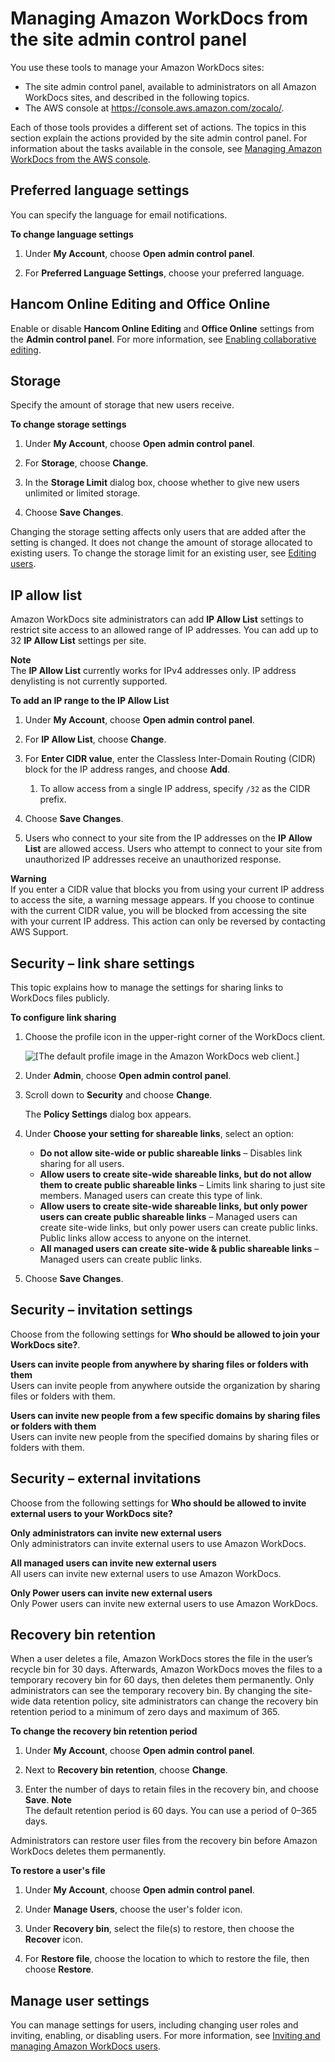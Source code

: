 # Managing Amazon WorkDocs from the site admin control panel<a name="manage-sites"></a>

You use these tools to manage your Amazon WorkDocs sites:
+ The site admin control panel, available to administrators on all Amazon WorkDocs sites, and described in the following topics\.
+ The AWS console at [https://console\.aws\.amazon\.com/zocalo/](https://console.aws.amazon.com/zocalo/)\.

Each of those tools provides a different set of actions\. The topics in this section explain the actions provided by the site admin control panel\. For information about the tasks available in the console, see [Managing Amazon WorkDocs from the AWS console](console-administration.md)\.

## Preferred language settings<a name="language-settings"></a>

You can specify the language for email notifications\.

**To change language settings**

1. Under **My Account**, choose **Open admin control panel**\.

1. For **Preferred Language Settings**, choose your preferred language\.

## Hancom Online Editing and Office Online<a name="online-editing"></a>

Enable or disable **Hancom Online Editing** and **Office Online** settings from the **Admin control panel**\. For more information, see [Enabling collaborative editing](collab-editing.md)\.

## Storage<a name="storage-limits"></a>

Specify the amount of storage that new users receive\.

**To change storage settings**

1. Under **My Account**, choose **Open admin control panel**\.

1. For **Storage**, choose **Change**\.

1. In the **Storage Limit** dialog box, choose whether to give new users unlimited or limited storage\.

1. Choose **Save Changes**\.

Changing the storage setting affects only users that are added after the setting is changed\. It does not change the amount of storage allocated to existing users\. To change the storage limit for an existing user, see [Editing users](edit_user.md)\.

## IP allow list<a name="ipfiltering"></a>

Amazon WorkDocs site administrators can add **IP Allow List** settings to restrict site access to an allowed range of IP addresses\. You can add up to 32 **IP Allow List** settings per site\.

**Note**  
The **IP Allow List** currently works for IPv4 addresses only\. IP address denylisting is not currently supported\.

**To add an IP range to the **IP Allow List****

1. Under **My Account**, choose **Open admin control panel**\.

1. For **IP Allow List**, choose **Change**\.

1. For **Enter CIDR value**, enter the Classless Inter\-Domain Routing \(CIDR\) block for the IP address ranges, and choose **Add**\.

   1. To allow access from a single IP address, specify `/32` as the CIDR prefix\.

1. Choose **Save Changes**\.

1. Users who connect to your site from the IP addresses on the **IP Allow List** are allowed access\. Users who attempt to connect to your site from unauthorized IP addresses receive an unauthorized response\.

**Warning**  
If you enter a CIDR value that blocks you from using your current IP address to access the site, a warning message appears\. If you choose to continue with the current CIDR value, you will be blocked from accessing the site with your current IP address\. This action can only be reversed by contacting AWS Support\.

## Security – link share settings<a name="external_share_settings"></a>

This topic explains how to manage the settings for sharing links to WorkDocs files publicly\.

**To configure link sharing**

1. Choose the profile icon in the upper\-right corner of the WorkDocs client\.

    ![\[The default profile image in the Amazon WorkDocs web client.\]](http://docs.aws.amazon.com/workdocs/latest/adminguide/images/wd-profile-default.png) 

1. Under **Admin**, choose **Open admin control panel**\.

1. Scroll down to **Security** and choose **Change**\.

   The **Policy Settings** dialog box appears\.

1. Under **Choose your setting for shareable links**, select an option:
   + **Do not allow site\-wide or public shareable links** – Disables link sharing for all users\.
   + **Allow users to create site\-wide shareable links, but do not allow them to create public shareable links** – Limits link sharing to just site members\. Managed users can create this type of link\.
   + **Allow users to create site\-wide shareable links, but only power users can create public shareable links** – Managed users can create site\-wide links, but only power users can create public links\. Public links allow access to anyone on the internet\.
   + **All managed users can create site\-wide & public shareable links** – Managed users can create public links\.

1. Choose **Save Changes**\.

## Security – invitation settings<a name="invitation-settings"></a>

Choose from the following settings for **Who should be allowed to join your WorkDocs site?**\.

**Users can invite people from anywhere by sharing files or folders with them**  
Users can invite people from anywhere outside the organization by sharing files or folders with them\.

**Users can invite new people from a few specific domains by sharing files or folders with them**  
Users can invite new people from the specified domains by sharing files or folders with them\. 

## Security – external invitations<a name="ext-invite-settings"></a>

Choose from the following settings for **Who should be allowed to invite external users to your WorkDocs site?**

**Only administrators can invite new external users**  
Only administrators can invite external users to use Amazon WorkDocs\.

**All managed users can invite new external users**  
All users can invite new external users to use Amazon WorkDocs\.

**Only Power users can invite new external users**  
Only Power users can invite new external users to use Amazon WorkDocs\.

## Recovery bin retention<a name="recovery-bin"></a>

When a user deletes a file, Amazon WorkDocs stores the file in the user’s recycle bin for 30 days\. Afterwards, Amazon WorkDocs moves the files to a temporary recovery bin for 60 days, then deletes them permanently\. Only administrators can see the temporary recovery bin\. By changing the site\-wide data retention policy, site administrators can change the recovery bin retention period to a minimum of zero days and maximum of 365\.

**To change the recovery bin retention period**

1. Under **My Account**, choose **Open admin control panel**\.

1. Next to **Recovery bin retention**, choose **Change**\.

1. Enter the number of days to retain files in the recovery bin, and choose **Save**\.
**Note**  
The default retention period is 60 days\. You can use a period of 0–365 days\.

Administrators can restore user files from the recovery bin before Amazon WorkDocs deletes them permanently\.

**To restore a user's file**

1. Under **My Account**, choose **Open admin control panel**\.

1. Under **Manage Users**, choose the user's folder icon\.

1. Under **Recovery bin**, select the file\(s\) to restore, then choose the **Recover** icon\.

1. For **Restore file**, choose the location to which to restore the file, then choose **Restore**\.

## Manage user settings<a name="manage-users-settings"></a>

You can manage settings for users, including changing user roles and inviting, enabling, or disabling users\. For more information, see [Inviting and managing Amazon WorkDocs users](users.md)\.